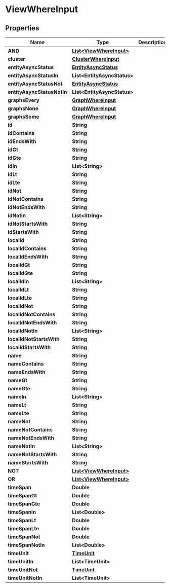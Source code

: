 

# ViewWhereInput


## Properties

Name | Type | Description | Notes
------------ | ------------- | ------------- | -------------
**AND** | [**List&lt;ViewWhereInput&gt;**](ViewWhereInput.md) |  |  [optional]
**cluster** | [**ClusterWhereInput**](ClusterWhereInput.md) |  |  [optional]
**entityAsyncStatus** | [**EntityAsyncStatus**](EntityAsyncStatus.md) |  |  [optional]
**entityAsyncStatusIn** | **List&lt;EntityAsyncStatus&gt;** |  |  [optional]
**entityAsyncStatusNot** | [**EntityAsyncStatus**](EntityAsyncStatus.md) |  |  [optional]
**entityAsyncStatusNotIn** | **List&lt;EntityAsyncStatus&gt;** |  |  [optional]
**graphsEvery** | [**GraphWhereInput**](GraphWhereInput.md) |  |  [optional]
**graphsNone** | [**GraphWhereInput**](GraphWhereInput.md) |  |  [optional]
**graphsSome** | [**GraphWhereInput**](GraphWhereInput.md) |  |  [optional]
**id** | **String** |  |  [optional]
**idContains** | **String** |  |  [optional]
**idEndsWith** | **String** |  |  [optional]
**idGt** | **String** |  |  [optional]
**idGte** | **String** |  |  [optional]
**idIn** | **List&lt;String&gt;** |  |  [optional]
**idLt** | **String** |  |  [optional]
**idLte** | **String** |  |  [optional]
**idNot** | **String** |  |  [optional]
**idNotContains** | **String** |  |  [optional]
**idNotEndsWith** | **String** |  |  [optional]
**idNotIn** | **List&lt;String&gt;** |  |  [optional]
**idNotStartsWith** | **String** |  |  [optional]
**idStartsWith** | **String** |  |  [optional]
**localId** | **String** |  |  [optional]
**localIdContains** | **String** |  |  [optional]
**localIdEndsWith** | **String** |  |  [optional]
**localIdGt** | **String** |  |  [optional]
**localIdGte** | **String** |  |  [optional]
**localIdIn** | **List&lt;String&gt;** |  |  [optional]
**localIdLt** | **String** |  |  [optional]
**localIdLte** | **String** |  |  [optional]
**localIdNot** | **String** |  |  [optional]
**localIdNotContains** | **String** |  |  [optional]
**localIdNotEndsWith** | **String** |  |  [optional]
**localIdNotIn** | **List&lt;String&gt;** |  |  [optional]
**localIdNotStartsWith** | **String** |  |  [optional]
**localIdStartsWith** | **String** |  |  [optional]
**name** | **String** |  |  [optional]
**nameContains** | **String** |  |  [optional]
**nameEndsWith** | **String** |  |  [optional]
**nameGt** | **String** |  |  [optional]
**nameGte** | **String** |  |  [optional]
**nameIn** | **List&lt;String&gt;** |  |  [optional]
**nameLt** | **String** |  |  [optional]
**nameLte** | **String** |  |  [optional]
**nameNot** | **String** |  |  [optional]
**nameNotContains** | **String** |  |  [optional]
**nameNotEndsWith** | **String** |  |  [optional]
**nameNotIn** | **List&lt;String&gt;** |  |  [optional]
**nameNotStartsWith** | **String** |  |  [optional]
**nameStartsWith** | **String** |  |  [optional]
**NOT** | [**List&lt;ViewWhereInput&gt;**](ViewWhereInput.md) |  |  [optional]
**OR** | [**List&lt;ViewWhereInput&gt;**](ViewWhereInput.md) |  |  [optional]
**timeSpan** | **Double** |  |  [optional]
**timeSpanGt** | **Double** |  |  [optional]
**timeSpanGte** | **Double** |  |  [optional]
**timeSpanIn** | **List&lt;Double&gt;** |  |  [optional]
**timeSpanLt** | **Double** |  |  [optional]
**timeSpanLte** | **Double** |  |  [optional]
**timeSpanNot** | **Double** |  |  [optional]
**timeSpanNotIn** | **List&lt;Double&gt;** |  |  [optional]
**timeUnit** | [**TimeUnit**](TimeUnit.md) |  |  [optional]
**timeUnitIn** | **List&lt;TimeUnit&gt;** |  |  [optional]
**timeUnitNot** | [**TimeUnit**](TimeUnit.md) |  |  [optional]
**timeUnitNotIn** | **List&lt;TimeUnit&gt;** |  |  [optional]



